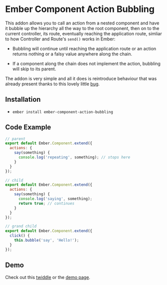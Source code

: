# Ember Component Action Bubbling

This addon allows you to call an action from a nested component
and have it bubble up the hierarchy all the way to the root component, then
on to the current controller, its route, eventually reaching the application
route, simliar to how Controller and Route's `send()` works in Ember:

* Bubbling will continue until reaching the application route or an action
returns nothing or a falsy value anywhere along the chain.

* If a component along the chain does not implement the action, bubbling will
skip to its parent.

The addon is very simple and all it does is reintroduce behaviour that was
already present thanks to this lovely little
[bug](https://github.com/emberjs/ember.js/issues/14275).

## Installation

* `ember install ember-component-action-bubbling`

## Code Example

```js
// parent
export default Ember.Component.extend({
  actions: {
    say(something) {
      console.log('repeating', something); // stops here
    }
  }
});

// child
export default Ember.Component.extend({
  actions: {
    say(something) {
      console.log('saying', something);
      return true; // continues
    }
  }
});

// grand child
export default Ember.Component.extend({
  click() {
    this.bubble('say', 'Hello!');
  }
});
```

## Demo

Check out this [twiddle](https://ember-twiddle.com/bad336b20fad4008b2e49ed8a656605a) or
the [demo page](https://rhyek.github.io/ember-component-action-bubbling/).
